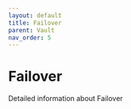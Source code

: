 ```yaml
---
layout: default
title: Failover
parent: Vault
nav_order: 5
---
```

# Failover

Detailed information about Failover